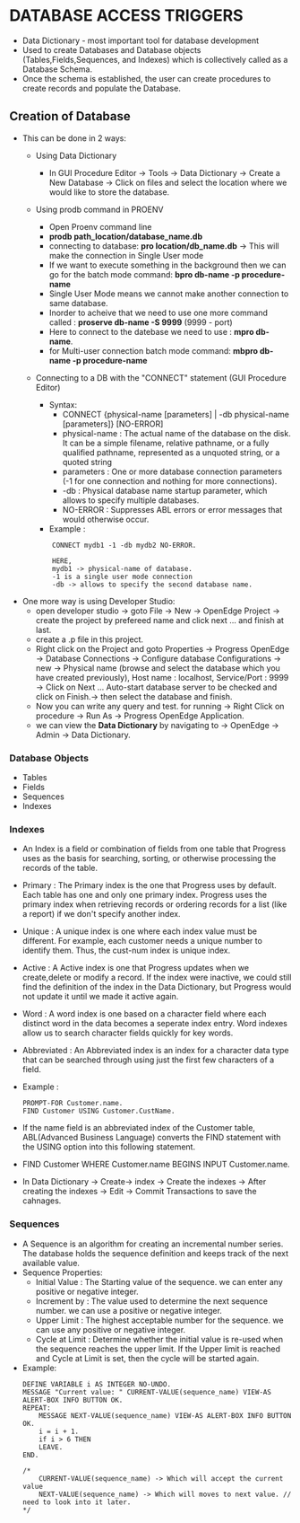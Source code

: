 # DATABASE ACCESS TRIGGERS
- Data Dictionary - most important tool for database development
- Used to create Databases and Database objects (Tables,Fields,Sequences, and Indexes) which is collectively called as a Database Schema.
- Once the schema is established, the user can create procedures to create records and populate the Database.

## Creation of Database
- This can be done in 2 ways:
    - Using Data Dictionary 
        - In GUI Procedure Editor -> Tools -> Data Dictionary -> Create a New Database -> Click on files and select the location where we would like to store the database.

    - Using prodb command in PROENV
        - Open Proenv command line
        - **prodb path_location/database_name.db**
        - connecting to database: **pro location/db_name.db** -> This will make the connection in Single User mode 
        - If we want to execute something in the background then we can go for the batch mode command: **bpro db-name -p procedure-name**
        - Single User Mode means we cannot make another connection to same database.
        - Inorder to acheive that we need to use one more command called :  **proserve db-name -S 9999** (9999 - port)
        - Here to connect to the datebase we need to use : **mpro db-name**.
        - for Multi-user connection batch mode command: **mbpro db-name -p procedure-name**
    
    - Connecting to a DB with the "CONNECT" statement (GUI Procedure Editor)
        - Syntax:
            - CONNECT {physical-name [parameters] | -db physical-name [parameters]} [NO-ERROR]
            - physical-name : The actual name of the database on the disk. It can be a simple filename, relative pathname, or a fully qualified pathname, represented as a unquoted string, or a quoted string
            - parameters : One or more database connection parameters (-1 for one connection and nothing for more connections).
            - -db : Physical database name startup parameter, which allows to specify multiple databases.
            - NO-ERROR : Suppresses ABL errors or error messages that would otherwise occur.
        - Example :
        ```
            CONNECT mydb1 -1 -db mydb2 NO-ERROR.

            HERE, 
            mydb1 -> physical-name of database.
            -1 is a single user mode connection
            -db -> allows to specify the second database name.
        ```
- One more way is using Developer Studio: 
    - open developer studio -> goto File -> New -> OpenEdge Project -> create the project by prefereed name and click next ... and finish at last.
    - create a .p file in this project.
    - Right click on the Project and goto Properties -> Progress OpenEdge -> Database Connections -> Configure database Configurations -> new -> Physical name (browse and select the database which you have created previously), Host name : localhost, Service/Port : 9999 -> Click on Next ... Auto-start database server to be checked and click on Finish.-> then select the database and finish.
    - Now you can write any query and test. for running -> Right Click on procedure -> Run As -> Progress OpenEdge Application.
    - we can view the **Data Dictionary** by navigating to -> OpenEdge -> Admin -> Data Dictionary.

### Database Objects
- Tables 
- Fields
- Sequences
- Indexes

### Indexes
- An Index is a field or combination of fields from one table that Progress uses as the basis for searching, sorting, or otherwise processing the records of the table.
- Primary : The Primary index is the one that Progress uses by default. Each table has one and only one primary index. Progress uses the primary index when retrieving records or ordering records for a list (like a report) if we don't specify another index.
- Unique : A unique index is one where each index value must be different. For example, each customer needs a unique number to identify them. Thus, the cust-num index is unique index.
- Active : A Active index is one that Progress updates when we create,delete or modify a record. If the index were inactive, we could still find the definition of the index in the Data Dictionary, but Progress would not update it until we made it active again.
- Word : A word index is one based on a character field where each distinct word in the data becomes a seperate index entry. Word indexes allow us to search character fields quickly for key words.
- Abbreviated : An Abbreviated index is an index for a character data type that can be searched through using just the first few characters of a field.
- Example : 
    ```
    PROMPT-FOR Customer.name.
    FIND Customer USING Customer.CustName.
    ```
- If the name field is an abbreviated index of the Customer table, ABL(Advanced Business Language) converts the FIND statement with the USING option into this following statement. 
- FIND Customer WHERE Customer.name BEGINS INPUT Customer.name.

- In Data Dictionary -> Create-> index -> Create the indexes -> After creating the indexes -> Edit -> Commit Transactions to save the cahnages.
 
### Sequences
- A Sequence is an algorithm for creating an incremental number series. The database holds the sequence definition and keeps track of the next available value.
- Sequence Properties:
    - Initial Value : The Starting value of the sequence. we can enter any positive or negative integer.
    - Increment by : The value used to determine the next sequence number. we can use a positive or negative integer.
    - Upper Limit : The highest acceptable number for the sequence. we can use any positive or negative integer.
    - Cycle at Limit : Determine whether the initial value is re-used when the sequence reaches the upper limit. If the Upper limit is reached and Cycle at Limit is set, then the cycle will be started again.
- Example: 
    ```
    DEFINE VARIABLE i AS INTEGER NO-UNDO.
    MESSAGE "Current value: " CURRENT-VALUE(sequence_name) VIEW-AS ALERT-BOX INFO BUTTON OK.
    REPEAT:
        MESSAGE NEXT-VALUE(sequence_name) VIEW-AS ALERT-BOX INFO BUTTON OK.
        i = i + 1.
        if i > 6 THEN
        LEAVE.
    END.

    /*
        CURRENT-VALUE(sequence_name) -> Which will accept the current value
        NEXT-VALUE(sequence_name) -> Which will moves to next value. // need to look into it later.
    */
    ```